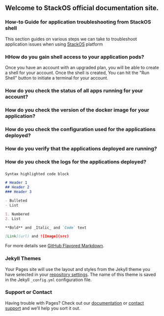 ## Welcome to StackOS official documentation site.

### How-to Guide for application troubleshooting from StackOS shell

This section guides on various steps we can take to troubleshoot application issues when using [StackOS](https://app.stackos.io/) platform

### HHow do you gain shell access to your application pods? 

Once you have an account with an upgraded plan, you will be able to create a shell for your account. Once the shell is created, You can hit the "Run Shell" button to initiate a terminal for your account.


### How do you check the status of all apps running for your account?

### How do you check the version of the docker image for your application?

### How do you check the configuration used for the applications deployed?

### How do you verify that the applications deployed are running?

### How do you check the logs for the applications deployed?

### 

```markdown
Syntax highlighted code block

# Header 1
## Header 2
### Header 3

- Bulleted
- List

1. Numbered
2. List

**Bold** and _Italic_ and `Code` text

[Link](url) and ![Image](src)
```

For more details see [GitHub Flavored Markdown](https://guides.github.com/features/mastering-markdown/).

### Jekyll Themes

Your Pages site will use the layout and styles from the Jekyll theme you have selected in your [repository settings](https://github.com/stackosofficial/stackos/settings/pages). The name of this theme is saved in the Jekyll `_config.yml` configuration file.

### Support or Contact

Having trouble with Pages? Check out our [documentation](https://docs.github.com/categories/github-pages-basics/) or [contact support](https://support.github.com/contact) and we’ll help you sort it out.
